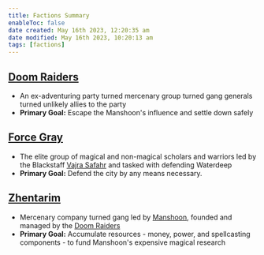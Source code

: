 ```yaml
---
title: Factions Summary
enableToc: false
date created: May 16th 2023, 12:20:35 am
date modified: May 16th 2023, 10:20:13 am
tags: [factions]
---
```

## [Doom Raiders](Doom%20Raiders.md)
- An ex-adventuring party turned mercenary group turned gang generals turned unlikely allies to the party
- **Primary Goal:** Escape the Manshoon's influence and settle down safely

## [Force Gray](Force%20Gray.md)
- The elite group of magical and non-magical scholars and warriors led by the Blackstaff [Vajra Safahr](Vajra%20Safahr.md) and tasked with defending Waterdeep
- **Primary Goal:** Defend the city by any means necessary.

## [Zhentarim](Zhentarim.md)
- Mercenary company turned gang led by [Manshoon](Manshoon.md), founded and managed by the [Doom Raiders](Doom%20Raiders.md)
- **Primary Goal:** Accumulate resources - money, power, and spellcasting components - to fund Manshoon's expensive magical research

